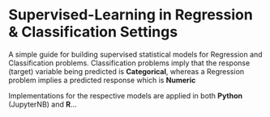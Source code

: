 # Supervised-Learning in Regression & Classification Settings
A simple guide for building supervised statistical models for Regression and Classification problems.
Classification problems imply that the response (target) variable being predicted is **Categorical**, whereas a Regression problem implies a predicted response which is **Numeric**

Implementations for the respective models are applied in both **Python** (JupyterNB) and **R**...

